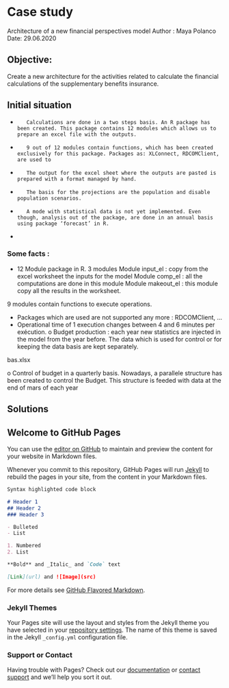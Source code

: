
# **Case study** 
Architecture of a new financial perspectives model
Author : Maya Polanco
Date: 29.06.2020 
 
## Objective:
Create a new architecture for the activities related to calculate the financial calculations of the supplementary benefits insurance.
 
## Initial situation
-        Calculations are done in a two steps basis. An R package has been created. This package contains 12 modules which allows us to prepare an excel file with the outputs.
-        9 out of 12 modules contain functions, which has been created exclusively for this package. Packages as: XLConnect, RDCOMClient, are used to 
-        The output for the excel sheet where the outputs are pasted is prepared with a format managed by hand.
-        The basis for the projections are the population and disable population scenarios.
-        A mode with statistical data is not yet implemented. Even though, analysis out of the package, are done in an annual basis using package ‘forecast’ in R.
-         
 
### Some facts :
-	12 Module package in R. 3 modules 
Module input_el : copy from the excel worksheet the inputs for the model
Module comp_el : all the computations are done in this module
Module makeout_el : this module copy all the results in the worksheet.

9 modules contain functions to execute operations.
-	Packages which are used are not supported any more : RDCOMClient, …
-	Operational time of 1 execution changes between 4 and 6 minutes per exécution.
o	Budget production : each year new statistics are injected in the model from the year before. The data which is used for control or for keeping the data basis are kept separately.

bas.xlsx


o	Control of budget in a quarterly basis. Nowadays, a parallele structure has been created to control the Budget. This structure is feeded with data at the end of mars of each year

Solutions
-

## Welcome to GitHub Pages

You can use the [editor on GitHub](https://github.com/PomBSV/exam/edit/master/README.md) to maintain and preview the content for your website in Markdown files.

Whenever you commit to this repository, GitHub Pages will run [Jekyll](https://jekyllrb.com/) to rebuild the pages in your site, from the content in your Markdown files.



```markdown
Syntax highlighted code block

# Header 1
## Header 2
### Header 3

- Bulleted
- List

1. Numbered
2. List

**Bold** and _Italic_ and `Code` text

[Link](url) and ![Image](src)
```

For more details see [GitHub Flavored Markdown](https://guides.github.com/features/mastering-markdown/).

### Jekyll Themes

Your Pages site will use the layout and styles from the Jekyll theme you have selected in your [repository settings](https://github.com/PomBSV/exam/settings). The name of this theme is saved in the Jekyll `_config.yml` configuration file.

### Support or Contact

Having trouble with Pages? Check out our [documentation](https://help.github.com/categories/github-pages-basics/) or [contact support](https://github.com/contact) and we’ll help you sort it out.
